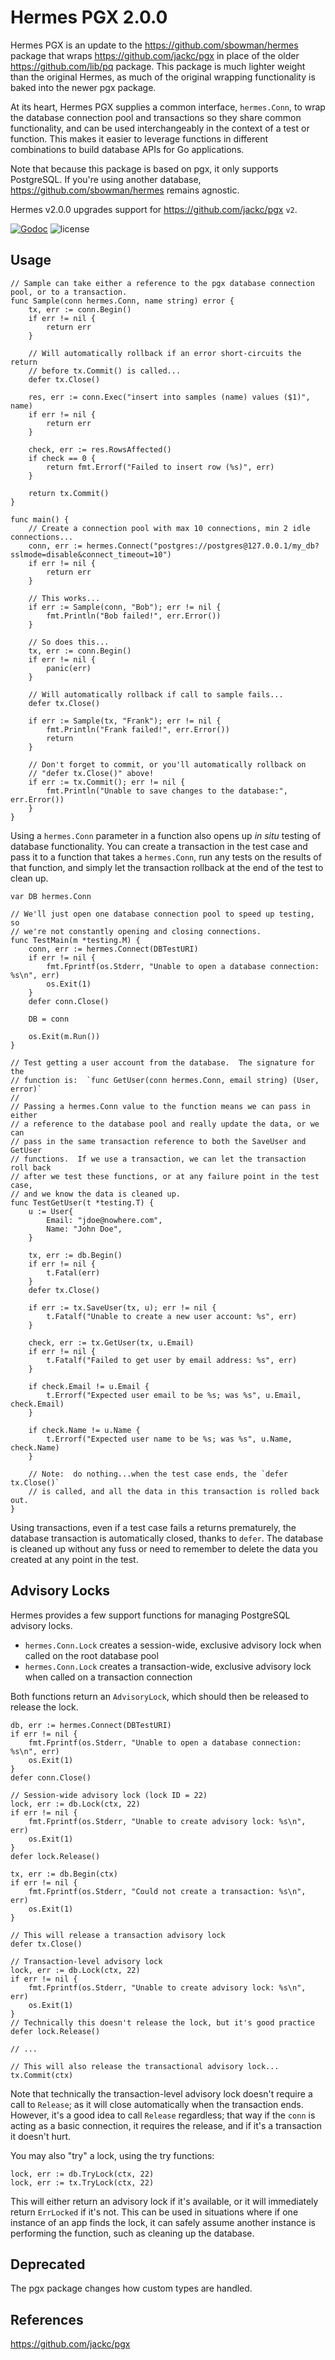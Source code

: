 # Hermes PGX 2.0.0

Hermes PGX is an update to the https://github.com/sbowman/hermes package that wraps
https://github.com/jackc/pgx in place of the older https://github.com/lib/pq package. This package
is much lighter weight than the original Hermes, as much of the original wrapping functionality is
baked into the newer pgx package.

At its heart, Hermes PGX supplies a common interface, `hermes.Conn`, to wrap the database connection
pool and transactions so they share common functionality, and can be used interchangeably in the
context of a test or function. This makes it easier to leverage functions in different combinations
to build database APIs for Go applications.

Note that because this package is based on pgx, it only supports PostgreSQL. If you're using another
database, https://github.com/sbowman/hermes remains agnostic.

Hermes v2.0.0 upgrades support for https://github.com/jackc/pgx `v2`.

[![Godoc](http://img.shields.io/badge/godoc-reference-blue.svg?style=flat)](https://godoc.org/github.com/sbowman/hermes-pgx)
![license](http://img.shields.io/badge/license-MIT-red.svg?style=flat)

## Usage

    // Sample can take either a reference to the pgx database connection pool, or to a transaction.
    func Sample(conn hermes.Conn, name string) error {
        tx, err := conn.Begin()
        if err != nil {
            return err
        }
        
        // Will automatically rollback if an error short-circuits the return
        // before tx.Commit() is called...
        defer tx.Close() 

        res, err := conn.Exec("insert into samples (name) values ($1)", name)
        if err != nil {
            return err
        }

        check, err := res.RowsAffected()
        if check == 0 {
            return fmt.Errorf("Failed to insert row (%s)", err)
        }

        return tx.Commit()
    }

    func main() {
        // Create a connection pool with max 10 connections, min 2 idle connections...
        conn, err := hermes.Connect("postgres://postgres@127.0.0.1/my_db?sslmode=disable&connect_timeout=10")
        if err != nil {
            return err
        }

        // This works...
        if err := Sample(conn, "Bob"); err != nil {
            fmt.Println("Bob failed!", err.Error())
        }

        // So does this...
        tx, err := conn.Begin()
        if err != nil {
            panic(err)
        }

        // Will automatically rollback if call to sample fails...
        defer tx.Close() 

        if err := Sample(tx, "Frank"); err != nil {
            fmt.Println("Frank failed!", err.Error())
            return
        }

        // Don't forget to commit, or you'll automatically rollback on 
        // "defer tx.Close()" above!
        if err := tx.Commit(); err != nil {
            fmt.Println("Unable to save changes to the database:", err.Error())
        }
    }

Using a `hermes.Conn` parameter in a function also opens up *in situ* testing of database
functionality. You can create a transaction in the test case and pass it to a function that takes
a `hermes.Conn`, run any tests on the results of that function, and simply let the transaction
rollback at the end of the test to clean up.

    var DB hermes.Conn
    
    // We'll just open one database connection pool to speed up testing, so 
    // we're not constantly opening and closing connections.
    func TestMain(m *testing.M) {
	    conn, err := hermes.Connect(DBTestURI)
	    if err != nil {
	        fmt.Fprintf(os.Stderr, "Unable to open a database connection: %s\n", err)
	        os.Exit(1)
    	}
    	defer conn.Close()
    	
    	DB = conn
    	
    	os.Exit(m.Run())
    }
    
    // Test getting a user account from the database.  The signature for the
    // function is:  `func GetUser(conn hermes.Conn, email string) (User, error)`
    // 
    // Passing a hermes.Conn value to the function means we can pass in either
    // a reference to the database pool and really update the data, or we can
    // pass in the same transaction reference to both the SaveUser and GetUser
    // functions.  If we use a transaction, we can let the transaction roll back 
    // after we test these functions, or at any failure point in the test case,
    // and we know the data is cleaned up. 
    func TestGetUser(t *testing.T) {
        u := User{
            Email: "jdoe@nowhere.com",
            Name: "John Doe",
        }
        
        tx, err := db.Begin()
        if err != nil {
            t.Fatal(err)
        }
        defer tx.Close()
        
        if err := tx.SaveUser(tx, u); err != nil {
            t.Fatalf("Unable to create a new user account: %s", err)
        }
        
        check, err := tx.GetUser(tx, u.Email)
        if err != nil {
            t.Fatalf("Failed to get user by email address: %s", err)
        }
        
        if check.Email != u.Email {
            t.Errorf("Expected user email to be %s; was %s", u.Email, check.Email)
        } 
        
        if check.Name != u.Name {
            t.Errorf("Expected user name to be %s; was %s", u.Name, check.Name)
        } 
        
        // Note:  do nothing...when the test case ends, the `defer tx.Close()`
        // is called, and all the data in this transaction is rolled back out.
    }

Using transactions, even if a test case fails a returns prematurely, the database transaction is
automatically closed, thanks to `defer`. The database is cleaned up without any fuss or need to
remember to delete the data you created at any point in the test.

## Advisory Locks

Hermes provides a few support functions for managing PostgreSQL advisory locks.

* `hermes.Conn.Lock` creates a session-wide, exclusive advisory lock when called on the root database pool
* `hermes.Conn.Lock` creates a transaction-wide, exclusive advisory lock when called on a transaction connection

Both functions return an `AdvisoryLock`, which should then be released to release the lock.

    db, err := hermes.Connect(DBTestURI)
    if err != nil {
        fmt.Fprintf(os.Stderr, "Unable to open a database connection: %s\n", err)
        os.Exit(1)
    }
    defer conn.Close()

    // Session-wide advisory lock (lock ID = 22)
    lock, err := db.Lock(ctx, 22)
    if err != nil {
        fmt.Fprintf(os.Stderr, "Unable to create advisory lock: %s\n", err)
        os.Exit(1)
    }
    defer lock.Release()

    tx, err := db.Begin(ctx)
    if err != nil {
        fmt.Fprintf(os.Stderr, "Could not create a transaction: %s\n", err)
        os.Exit(1)
    }

    // This will release a transaction advisory lock
    defer tx.Close()

    // Transaction-level advisory lock
    lock, err := db.Lock(ctx, 22)
    if err != nil {
        fmt.Fprintf(os.Stderr, "Unable to create advisory lock: %s\n", err)
        os.Exit(1)
    }
    // Technically this doesn't release the lock, but it's good practice
    defer lock.Release()

    // ...

    // This will also release the transactional advisory lock...
    tx.Commit(ctx)

Note that technically the transaction-level advisory lock doesn't require a call to `Release`; as
it will close automatically when the transaction ends. However, it's a good idea to call `Release`
regardless; that way if the `conn` is acting as a basic connection, it requires the release, and
if it's a transaction it doesn't hurt.

You may also "try" a lock, using the try functions:

    lock, err := db.TryLock(ctx, 22)
    lock, err := tx.TryLock(ctx, 22)

This will either return an advisory lock if it's available, or it will immediately return `ErrLocked`
if it's not. This can be used in situations where if one instance of an app finds the lock, it
can safely assume another instance is performing the function, such as cleaning up the database.

## Deprecated

The pgx package changes how custom types are handled.

## References

https://github.com/jackc/pgx
